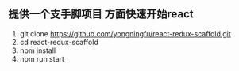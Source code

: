 ## 提供一个支手脚项目 方面快速开始react

1. git clone https://github.com/yongningfu/react-redux-scaffold.git
2. cd react-redux-scaffold
3. npm install
4. npm run start
